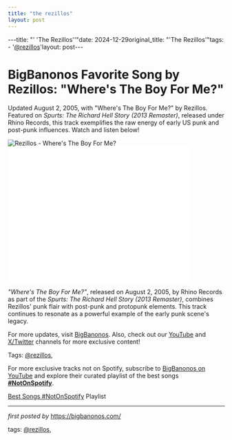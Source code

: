 ```yaml
---
title: "the rezillos"
layout: post
---
```

---title: "' 'The Rezillos''"date: 2024-12-29original_title: "'The Rezillos'"tags:  - '[@rezillos](/tags/rezillos/)'layout: post---<!-- Title of the Post --><h1 >BigBanonos Favorite Song by Rezillos: "Where's The Boy For Me?"</h1> <!-- Introductory Text --><p >Updated August 2, 2005, with "Where's The Boy For Me?" by Rezillos. Featured on *Spurts: The Richard Hell Story (2013 Remaster)*, released under Rhino Records, this track exemplifies the raw energy of early US punk and post-punk influences. Watch and listen below!</p> <!-- Featured Image --><div > <img src="https://i.scdn.co/image/ab67616d0000b2734fe12919edf4201ca62ef2fc" alt="Rezillos - Where's The Boy For Me?" /></div> <!-- YouTube Video Embed --><div > <iframe allowfullscreen="" frameborder="0" height="315" src="//www.youtube.com/embed/DM3f-pRidnU" width="420"></iframe></div> <!-- Song Information --><div > <p><em>"Where's The Boy For Me?"</em>, released on August 2, 2005, by Rhino Records as part of the *Spurts: The Richard Hell Story (2013 Remaster)*, combines Rezillos' punk flair with post-punk and protopunk elements. This track continues to resonate as a powerful example of the early punk scene's legacy.</p></div> <!-- Footer Links --><div > <p>For more updates, visit <a href="https://bigbanonos.com/" target="_blank">BigBanonos</a>. Also, check out our <a href="https://www.youtube.com/[@BigBanonos](/tags/BigBanonos/)" target="_blank">YouTube</a> and <a href="https://x.com/bigbanonos" target="_blank">X/Twitter</a> channels for more exclusive content!</p></div> <!-- Tags --><p >Tags: [@rezillos](/tags/rezillos/),</p><!--Subscribe and Playlist Links--><div>    <p>For more exclusive tracks not on Spotify, subscribe to <a href="https://www.youtube.com/[@BigBanonos](/tags/BigBanonos/)" target="_blank">BigBanonos on YouTube</a> and explore their curated playlist of the best songs <strong>[#NotOnSpotify](/tags/NotOnSpotify/)</strong>.</p>    <p><a href="https://www.youtube.com/playlist?list=PLtuNtuTatqI0kFahUCbtbfenC_ET5O_tr" target="_blank">Best Songs [#NotOnSpotify](/tags/NotOnSpotify/) Playlist<br /></a></p></div><hr /><p><em>first posted by</em> <a href="https://bigbanonos.com/" rel="noopener" target="_new">https://bigbanonos.com/</a></p><p>tags: [@rezillos](/tags/rezillos/),</p>